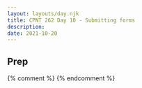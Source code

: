 ```yaml
---
layout: layouts/day.njk
title: CPNT 262 Day 10 - Submitting forms
description: 
date: 2021-10-20
---
```


## Prep

{% comment %}
{% endcomment %}